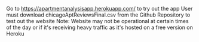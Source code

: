 Go to https://apartmentanalysisapp.herokuapp.com/ to try out the app
User must download chicagoAptReviewsFinal.csv from the Github Repository to test out the website
Note: Website may not be operational at certain times of the day or if it's receiving heavy traffic as it's hosted on a free version on Heroku

